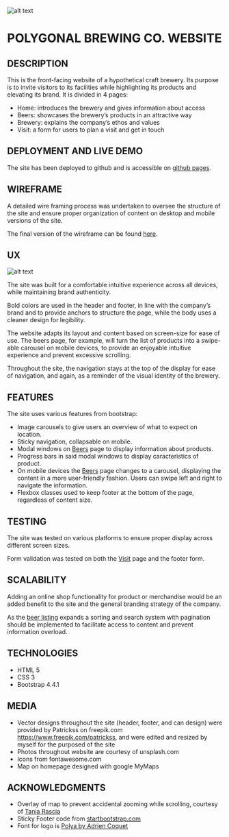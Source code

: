 ![alt text](https://jumboduck.github.io/Polygonal-Brewing-Co/assets/wireframes/polygonal-readme-logo.png "Polygonal Brewing Co. logo")

# POLYGONAL BREWING CO. WEBSITE

## DESCRIPTION

This is the front-facing website of a hypothetical craft brewery. Its purpose is to invite visitors to its facilities while highlighting its products and elevating its brand.
It is divided in 4 pages:

- Home: introduces the brewery and gives information about access
- Beers: showcases the brewery’s products in an attractive way
- Brewery: explains the company’s ethos and values
- Visit: a form for users to plan a visit and get in touch

## DEPLOYMENT AND LIVE DEMO

The site has been deployed to github and is accessible on [github pages](https://jumboduck.github.io/Polygonal-Brewing-Co/).

## WIREFRAME

A detailed wire framing process was undertaken to oversee the structure of the site and ensure proper organization of content on desktop and mobile versions of the site.

The final version of the wireframe can be found [here](https://jumboduck.github.io/Polygonal-Brewing-Co/assets/wireframes/Polygonal-Brewing-Wireframe.pdf).

## UX

![alt text](https://jumboduck.github.io/Polygonal-Brewing-Co/assets/wireframes/devices-display.png "Polygonal Brewing Co. logo")

The site was built for a comfortable intuitive experience across all devices, while maintaining brand authenticity.

Bold colors are used in the header and footer, in line with the company’s brand and to provide anchors to structure the page, while the body uses a cleaner design for legibility.

The website adapts its layout and content based on screen-size for ease of use. The beers page, for example, will turn the list of products into a swipe-able carousel on mobile devices, to provide an enjoyable intuitive experience and prevent excessive scrolling.

Throughout the site, the navigation stays at the top of the display for ease of navigation, and again, as a reminder of the visual identity of the brewery.

## FEATURES

The site uses various features from bootstrap:

- Image carousels to give users an overview of what to expect on location.
- Sticky navigation, collapsable on mobile.
- Modal windows on [Beers](https://jumboduck.github.io/Polygonal-Brewing-Co/beers.html) page to display information about products.
- Progress bars in said modal windows to display caracteristics of product.
- On mobile devices the [Beers](https://jumboduck.github.io/Polygonal-Brewing-Co/beers.html) page changes to a carousel, displaying the content in a more user-friendly fashion. Users can swipe left and right to navigate the information.
- Flexbox classes used to keep footer at the bottom of the page, regardless of content size.

## TESTING

The site was tested on various platforms to ensure proper display across different screen sizes.

Form validation was tested on both the [Visit](https://jumboduck.github.io/Polygonal-Brewing-Co/visit.html) page and the footer form.

## SCALABILITY

Adding an online shop functionality for product or merchandise would be an added benefit to the site and the general branding strategy of the company.

As the [beer listing](https://jumboduck.github.io/Polygonal-Brewing-Co/beers.html) expands a sorting and search system with pagination should be implemented to facilitate access to content and prevent information overload.

## TECHNOLOGIES

- HTML 5
- CSS 3
- Bootstrap 4.4.1

## MEDIA

- Vector designs throughout the site (header, footer, and can design) were provided by Patrickss on freepik.com https://www.freepik.com/patrickss, and were edited and resized by myself for the purposed of the site
- Photos throughout website are courtesy of unsplash.com
- Icons from fontawesome.com
- Map on homepage designed with google MyMaps

## ACKNOWLEDGMENTS

- Overlay of map to prevent accidental zooming while scrolling, courtesy of [Tania Rascia](https://www.taniarascia.com/prevent-mouse-scroll-from-zooming-on-embedded-google-maps/)
- Sticky Footer code from [startbootstrap.com](https://startbootstrap.com/snippets/sticky-footer-flexbox/)
- Font for logo is [Polya by Adrien Coquet](https://www.behance.net/gallery/20118341/POLYA-Free-Font_)
